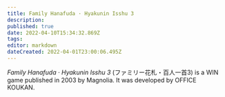 ```yaml
---
title: Family Hanafuda · Hyakunin Isshu 3
description: 
published: true
date: 2022-04-10T15:34:32.869Z
tags: 
editor: markdown
dateCreated: 2022-04-01T23:00:06.495Z
---
```


_Family Hanafuda · Hyakunin Isshu 3_ (<span lang='ja'>ファミリー花札・百人一首3</span>) is a WIN game published in 2003 by Magnolia.
It was developed by OFFICE KOUKAN.
